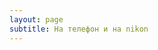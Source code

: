 ```yaml
---
layout: page
subtitle: На телефон и на nikon
---
```

<script src="https://apps.elfsight.com/p/platform.js" defer></script>
<div class="elfsight-app-03c2ea8e-c8d8-48dc-84e1-223324cea00a"></div>

<style>
a.eapps-link {
    display: none !important;
}
</style>
